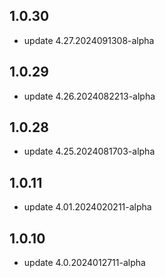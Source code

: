 ## 1.0.30
* update 4.27.2024091308-alpha

## 1.0.29
* update 4.26.2024082213-alpha

## 1.0.28
* update 4.25.2024081703-alpha

## 1.0.11
* update 4.01.2024020211-alpha

## 1.0.10
* update 4.0.2024012711-alpha
